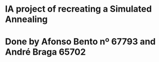 # IA project of recreating a Simulated Annealing
# Done by Afonso Bento nº 67793 and André Braga 65702
